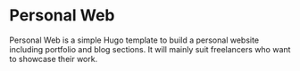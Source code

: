 # Personal Web

Personal Web is a simple Hugo template to build a personal website including portfolio and blog sections. It will mainly suit freelancers who want to showcase their work.

